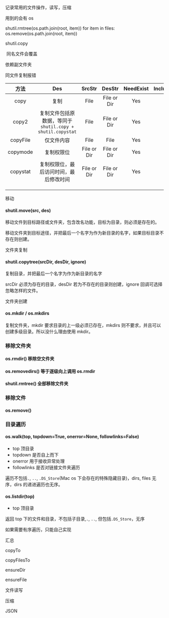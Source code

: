 记录常用的文件操作，读写，压缩

用到的会有 os

shutil.rmtree(os.path.join(root, item))
        for item in files:
            os.remove(os.path.join(root, item))



shutil.copy

​	同名文件会覆盖

依赖副文件夹

同文件复制报错

|   方法   |                            Des                            |   SrcStr    |   DesStr    | NeedExist | IncludeMeta | Replace |
| :------: | :-------------------------------------------------------: | :---------: | :---------: | :-------: | :---------: | :-----: |
|   copy   |                           复制                            |    File     | File or Dir |    Yes    |     No      |   Yes   |
|  copy2   | 复制文件包括原数据，等同于`shutil.copy + shutil.copystat` |    File     | File or Dir |    Yes    |     Yes     |   Yes   |
| copyFile |                        仅文件内容                         |    File     |    File     |    Yes    |     No      |   No    |
| copymode |                        复制权限位                         | File or Dir | File or Dir |    Yes    |     No      |  None   |
| copystat |          复制权限位，最后访问时间，最后修改时间           | File or Dir | File or Dir |    Yes    |     No      |  None   |
|          |                                                           |             |             |           |             |         |
|          |                                                           |             |             |           |             |         |
|          |                                                           |             |             |           |             |         |

移动

#### shutil.move(src, des)

移动文件到目标路径或文件夹，包含改名功能，目标为目录，则必须是存在的。

移动文件夹到目标途径，并把最后一个名字为作为新目录的名字，如果目标目录不存在则创建。



文件夹复制

#### shutil.copytree(srcDir, desDir, ignore)

复制目录，并把最后一个名字为作为新目录的名字

srcDir 必须为存在的目录，desDir 若为不存在的目录则创建，ignore 回调可选择忽略怎样的文件。



文件夹创建

#### os.mkdir / os.mkdirs

复制文件夹，mkdir 要求目录的上一级必须已存在，mkdirs 则不要求，并且可以创建多级目录。所以没什么理由使用 mkdir。



### 移除文件夹

#### os.rmdir() 移除空文件夹

#### os.removedirs() 等于逐级向上调用 os.rmdir

#### shutil.rmtree() 全部移除文件夹



### 移除文件

#### os.remove()



### 目录遍历

#### os.walk(top, topdown=True, onerror=None, followlinks=False)

- top 顶目录
- topdown 是否自上而下
- onerror 用于接收异常处理
- followlinks 是否对链接文件夹遍历

遍历不包括`.`, `..`, `.DS_Store`(Mac os 下会存在的特殊隐藏目录)，dirs, files 无序，dirs 的递进遍历也无序。



#### os.listdir(top)

- top 顶目录

返回 top 下的文件和目录，不包括子目录,`.`, `..`, 但包括`.DS_Store`，无序



如果需要有序遍历，只能自己实现



汇总

copyTo

copyFilesTo

ensureDir

ensureFile



文件读写



压缩



JSON